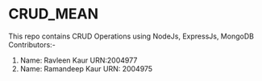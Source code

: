 # CRUD_MEAN
This repo contains CRUD Operations using NodeJs, ExpressJs, MongoDB
Contributors:-
1) Name: Ravleen Kaur
   URN:2004977
2) Name: Ramandeep Kaur
   URN: 2004975
